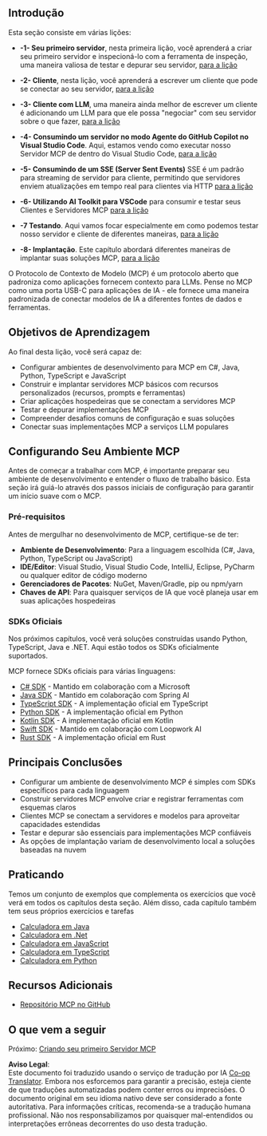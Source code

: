 <!--
CO_OP_TRANSLATOR_METADATA:
{
  "original_hash": "8fdd5786214b32ad33d8b5cf9012a0f7",
  "translation_date": "2025-05-17T08:08:55+00:00",
  "source_file": "03-GettingStarted/README.md",
  "language_code": "br"
}
-->
## Introdução  

Esta seção consiste em várias lições:

- **-1- Seu primeiro servidor**, nesta primeira lição, você aprenderá a criar seu primeiro servidor e inspecioná-lo com a ferramenta de inspeção, uma maneira valiosa de testar e depurar seu servidor, [para a lição](/03-GettingStarted/01-first-server/README.md)

- **-2- Cliente**, nesta lição, você aprenderá a escrever um cliente que pode se conectar ao seu servidor, [para a lição](/03-GettingStarted/02-client/README.md)

- **-3- Cliente com LLM**, uma maneira ainda melhor de escrever um cliente é adicionando um LLM para que ele possa "negociar" com seu servidor sobre o que fazer, [para a lição](/03-GettingStarted/03-llm-client/README.md)

- **-4- Consumindo um servidor no modo Agente do GitHub Copilot no Visual Studio Code**. Aqui, estamos vendo como executar nosso Servidor MCP de dentro do Visual Studio Code, [para a lição](/03-GettingStarted/04-vscode/README.md)

- **-5- Consumindo de um SSE (Server Sent Events)** SSE é um padrão para streaming de servidor para cliente, permitindo que servidores enviem atualizações em tempo real para clientes via HTTP [para a lição](/03-GettingStarted/05-sse-server/README.md)

- **-6- Utilizando AI Toolkit para VSCode** para consumir e testar seus Clientes e Servidores MCP [para a lição](/03-GettingStarted/06-aitk/README.md)

- **-7 Testando**. Aqui vamos focar especialmente em como podemos testar nosso servidor e cliente de diferentes maneiras, [para a lição](/03-GettingStarted/07-testing/README.md)

- **-8- Implantação**. Este capítulo abordará diferentes maneiras de implantar suas soluções MCP, [para a lição](/03-GettingStarted/08-deployment/README.md)

O Protocolo de Contexto de Modelo (MCP) é um protocolo aberto que padroniza como aplicações fornecem contexto para LLMs. Pense no MCP como uma porta USB-C para aplicações de IA - ele fornece uma maneira padronizada de conectar modelos de IA a diferentes fontes de dados e ferramentas.

## Objetivos de Aprendizagem

Ao final desta lição, você será capaz de:

- Configurar ambientes de desenvolvimento para MCP em C#, Java, Python, TypeScript e JavaScript
- Construir e implantar servidores MCP básicos com recursos personalizados (recursos, prompts e ferramentas)
- Criar aplicações hospedeiras que se conectam a servidores MCP
- Testar e depurar implementações MCP
- Compreender desafios comuns de configuração e suas soluções
- Conectar suas implementações MCP a serviços LLM populares

## Configurando Seu Ambiente MCP

Antes de começar a trabalhar com MCP, é importante preparar seu ambiente de desenvolvimento e entender o fluxo de trabalho básico. Esta seção irá guiá-lo através dos passos iniciais de configuração para garantir um início suave com o MCP.

### Pré-requisitos

Antes de mergulhar no desenvolvimento de MCP, certifique-se de ter:

- **Ambiente de Desenvolvimento**: Para a linguagem escolhida (C#, Java, Python, TypeScript ou JavaScript)
- **IDE/Editor**: Visual Studio, Visual Studio Code, IntelliJ, Eclipse, PyCharm ou qualquer editor de código moderno
- **Gerenciadores de Pacotes**: NuGet, Maven/Gradle, pip ou npm/yarn
- **Chaves de API**: Para quaisquer serviços de IA que você planeja usar em suas aplicações hospedeiras

### SDKs Oficiais

Nos próximos capítulos, você verá soluções construídas usando Python, TypeScript, Java e .NET. Aqui estão todos os SDKs oficialmente suportados.

MCP fornece SDKs oficiais para várias linguagens:
- [C# SDK](https://github.com/modelcontextprotocol/csharp-sdk) - Mantido em colaboração com a Microsoft
- [Java SDK](https://github.com/modelcontextprotocol/java-sdk) - Mantido em colaboração com Spring AI
- [TypeScript SDK](https://github.com/modelcontextprotocol/typescript-sdk) - A implementação oficial em TypeScript
- [Python SDK](https://github.com/modelcontextprotocol/python-sdk) - A implementação oficial em Python
- [Kotlin SDK](https://github.com/modelcontextprotocol/kotlin-sdk) - A implementação oficial em Kotlin
- [Swift SDK](https://github.com/modelcontextprotocol/swift-sdk) - Mantido em colaboração com Loopwork AI
- [Rust SDK](https://github.com/modelcontextprotocol/rust-sdk) - A implementação oficial em Rust

## Principais Conclusões

- Configurar um ambiente de desenvolvimento MCP é simples com SDKs específicos para cada linguagem
- Construir servidores MCP envolve criar e registrar ferramentas com esquemas claros
- Clientes MCP se conectam a servidores e modelos para aproveitar capacidades estendidas
- Testar e depurar são essenciais para implementações MCP confiáveis
- As opções de implantação variam de desenvolvimento local a soluções baseadas na nuvem

## Praticando

Temos um conjunto de exemplos que complementa os exercícios que você verá em todos os capítulos desta seção. Além disso, cada capítulo também tem seus próprios exercícios e tarefas

- [Calculadora em Java](./samples/java/calculator/README.md)
- [Calculadora em .Net](../../../03-GettingStarted/samples/csharp)
- [Calculadora em JavaScript](./samples/javascript/README.md)
- [Calculadora em TypeScript](./samples/typescript/README.md)
- [Calculadora em Python](../../../03-GettingStarted/samples/python)

## Recursos Adicionais

- [Repositório MCP no GitHub](https://github.com/microsoft/mcp-for-beginners)

## O que vem a seguir

Próximo: [Criando seu primeiro Servidor MCP](/03-GettingStarted/01-first-server/README.md)

**Aviso Legal**:  
Este documento foi traduzido usando o serviço de tradução por IA [Co-op Translator](https://github.com/Azure/co-op-translator). Embora nos esforcemos para garantir a precisão, esteja ciente de que traduções automatizadas podem conter erros ou imprecisões. O documento original em seu idioma nativo deve ser considerado a fonte autoritativa. Para informações críticas, recomenda-se a tradução humana profissional. Não nos responsabilizamos por quaisquer mal-entendidos ou interpretações errôneas decorrentes do uso desta tradução.